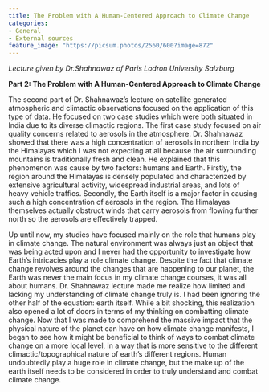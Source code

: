 ```yaml
---
title: The Problem with A Human-Centered Approach to Climate Change
categories:
- General
- External sources
feature_image: "https://picsum.photos/2560/600?image=872"
---
```

*Lecture given by Dr.Shahnawaz of Paris Lodron University Salzburg*

**Part 2: The Problem with A Human-Centered Approach to Climate Change**

The second part of Dr. Shahnawaz’s lecture on satellite generated atmospheric and climactic observations focused on the application of this type of data. He focused on two case studies which were both situated in India due to its diverse climactic regions. The first case study focused on air quality concerns related to aerosols in the atmosphere. Dr. Shahnawaz showed that there was a high concentration of aerosols in northern India by the Himalayas which I was not expecting at all because the air surrounding mountains is traditionally fresh and clean. He explained that this phenomenon was cause by two factors: humans and Earth. Firstly, the region around the Himalayas is densely populated and characterized by extensive agricultural activity, widespread industrial areas, and lots of heavy vehicle traffics. Secondly, the Earth itself is a major factor in causing such a high concentration of aerosols in the region. The Himalayas themselves actually obstruct winds that carry aerosols from flowing further north so the aerosols are effectively trapped. 

Up until now, my studies have focused mainly on the role that humans play in climate change. The natural environment was always just an object that was being acted upon and I never had the opportunity to investigate how Earth’s intricacies play a role climate change. Despite the fact that climate change revolves around the changes that are happening to our planet, the Earth was never the main focus in my climate change courses, it was all about humans. Dr. Shahnawaz lecture made me realize how limited and lacking my understanding of climate change truly is. I had been ignoring the other half of the equation: earth itself. While a bit shocking, this realization also opened a lot of doors in terms of my thinking on combatting climate change. Now that I was made to comprehend the massive impact that the physical nature of the planet can have on how climate change manifests, I began to see how it might be beneficial to think of ways to combat climate change on a more local level, in a way that is more sensitive to the different climactic/topographical nature of earth’s different regions. Human undoubtedly play a huge role in climate change, but the make up of the earth itself needs to be considered in order to truly understand and combat climate change.
